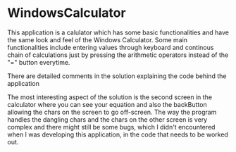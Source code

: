 # WindowsCalculator

This application is a calulator which has some basic functionalities and have the same look and feel of the Windows Calculator.
Some main functionalities include entering values through keyboard and continous chain of calculations just by pressing the arithmetic operators instead of the "=" button everytime.

There are detailed comments in the solution explaining the code behind the application

The most interesting aspect of the solution is the second screen in the calculator where you can see your equation and also the backButton allowing the chars on the screen to go off-screen. The way the program handles the dangling chars and the chars on the other screen is very complex and there might still be some bugs, which I didn't encountered when I was developing this application, in the code that needs to be worked out.


